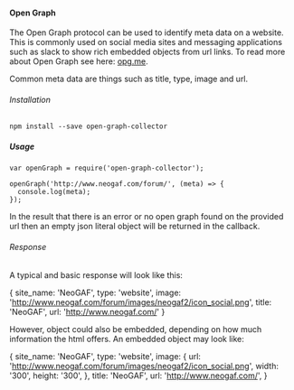 #### Open Graph

The Open Graph protocol can be used to identify meta data on a website.
This is commonly used on social media sites and messaging applications
such as slack to show rich embedded objects from url links. To read
more about Open Graph see here: [opg.me](http://ogp.me).

Common meta data are things such as title, type, image and url.

###### Installation

    npm install --save open-graph-collector

##### Usage

    var openGraph = require('open-graph-collector');

    openGraph('http://www.neogaf.com/forum/', (meta) => {
      console.log(meta);
    });

In the result that there is an error or no open graph found on the provided
url then an empty json literal object will be returned in the callback.

###### Response

A typical and basic response will look like this:

  {
    site_name: 'NeoGAF',
    type: 'website',
    image: 'http://www.neogaf.com/forum/images/neogaf2/icon_social.png',
    title: 'NeoGAF',
    url: 'http://www.neogaf.com/'
  }

However, object could also be embedded, depending on how much information
the html offers.  An embedded object may look like:

  {
    site_name: 'NeoGAF',
    type: 'website',
    image: {
      url: 'http://www.neogaf.com/forum/images/neogaf2/icon_social.png',
      width: '300',
      height: '300',
    },
    title: 'NeoGAF',
    url: 'http://www.neogaf.com/',
  }

